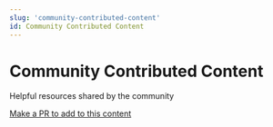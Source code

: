 ```yaml
---
slug: 'community-contributed-content'
id: Community Contributed Content
---
```

# Community Contributed Content

Helpful resources shared by the community

[Make a PR to add to this content](https://github.com/bcgov/devhub-app-web/blob/master/app-web/topics/community-contributed.md)
